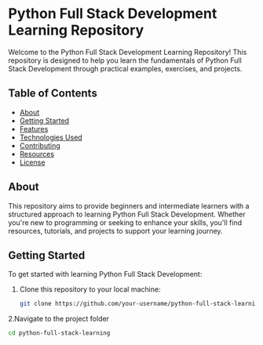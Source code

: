 # Python Full Stack Development Learning Repository

Welcome to the Python Full Stack Development Learning Repository! This repository is designed to help you learn the fundamentals of Python Full Stack Development through practical examples, exercises, and projects.

## Table of Contents

- [About](#about)
- [Getting Started](#getting-started)
- [Features](#features)
- [Technologies Used](#technologies-used)
- [Contributing](#contributing)
- [Resources](#resources)
- [License](#license)

## About

This repository aims to provide beginners and intermediate learners with a structured approach to learning Python Full Stack Development. Whether you're new to programming or seeking to enhance your skills, you'll find resources, tutorials, and projects to support your learning journey.

## Getting Started

To get started with learning Python Full Stack Development:

1. Clone this repository to your local machine:
   ```bash
   git clone https://github.com/your-username/python-full-stack-learning.git
   ```
2.Navigate to the project folder
   ```bash
   cd python-full-stack-learning
  ```
